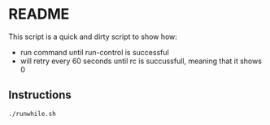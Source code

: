 # README

This script is a quick and dirty script to show how:
* run command until run-control is successful
* will retry every 60 seconds until rc is succussfull, meaning that it shows 0

## Instructions
```
./runwhile.sh
```
